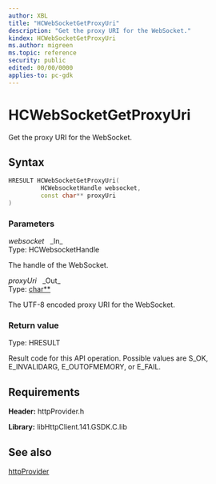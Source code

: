 ```yaml
---
author: XBL
title: "HCWebSocketGetProxyUri"
description: "Get the proxy URI for the WebSocket."
kindex: HCWebSocketGetProxyUri
ms.author: migreen
ms.topic: reference
security: public
edited: 00/00/0000
applies-to: pc-gdk
---
```


# HCWebSocketGetProxyUri  

Get the proxy URI for the WebSocket.  

## Syntax  
  
```cpp
HRESULT HCWebSocketGetProxyUri(  
         HCWebsocketHandle websocket,  
         const char** proxyUri  
)  
```  
  
### Parameters  
  
*websocket* &nbsp;&nbsp;\_In\_  
Type: HCWebsocketHandle  
  
The handle of the WebSocket.  
  
*proxyUri* &nbsp;&nbsp;\_Out\_  
Type: [char**](../../trace/structs/char.md)  
  
The UTF-8 encoded proxy URI for the WebSocket.  
  
  
### Return value  
Type: HRESULT
  
Result code for this API operation. Possible values are S_OK, E_INVALIDARG, E_OUTOFMEMORY, or E_FAIL.
  
## Requirements  
  
**Header:** httpProvider.h
  
**Library:** libHttpClient.141.GSDK.C.lib
  
## See also  
[httpProvider](../httpprovider_members.md)  
  
  
